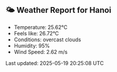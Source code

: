 <!-- WEATHER-START -->
## 🌤 Weather Report for Hanoi

- Temperature: 25.62°C
- Feels like: 26.72°C
- Conditions: overcast clouds
- Humidity: 95%
- Wind Speed: 2.62 m/s

Last updated: 2025-05-19 20:25:08 UTC
<!-- WEATHER-END -->
